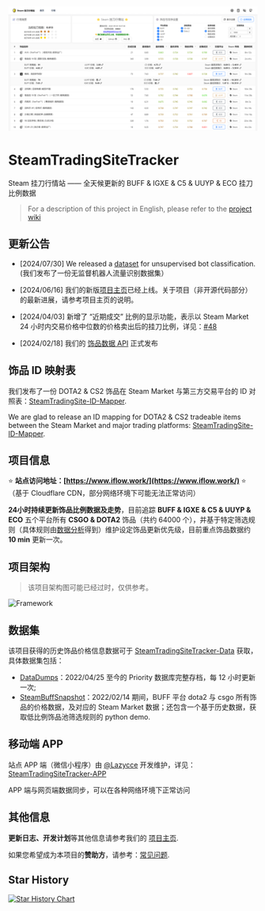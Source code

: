 ![](./titlepage.png)

# SteamTradingSiteTracker

Steam 挂刀行情站 —— 全天候更新的 BUFF & IGXE & C5 & UUYP & ECO 挂刀比例数据

> For a description of this project in English, please refer to the [project wiki](https://github.com/EricZhu-42/SteamTradingSiteTracker/wiki)

## 更新公告

- [2024/07/30] We released a [dataset](https://github.com/EricZhu-42/SteamTradingSiteTracker-Data/tree/main/BotDetectionDataset) for unsupervised bot classification. (我们发布了一份无监督机器人流量识别数据集）

- [2024/06/16] 我们的新版[项目主页](https://www.yuque.com/null_42/steam)已经上线。关于项目（非开源代码部分）的最新进展，请参考项目主页的说明。

- [2024/04/03] 新增了 “近期成交” 比例的显示功能，表示以 Steam Market 24 小时内交易价格中位数的价格卖出后的挂刀比例，详见：[#48](https://github.com/EricZhu-42/SteamTradingSiteTracker/issues/48)

- [2024/02/18] 我们的 [饰品数据 API](https://www.yuque.com/null_42/steam/glmytl66g4l4sufg) 正式发布

## 饰品 ID 映射表

我们发布了一份 DOTA2 & CS2 饰品在 Steam Market 与第三方交易平台的 ID 对照表：[SteamTradingSite-ID-Mapper](https://github.com/EricZhu-42/SteamTradingSite-ID-Mapper).

We are glad to release an ID mapping for DOTA2 & CS2 tradeable items between the Steam Market and major trading platforms: [SteamTradingSite-ID-Mapper](https://github.com/EricZhu-42/SteamTradingSite-ID-Mapper).

## 项目信息

:star: **站点访问地址：[https://www.iflow.work/](https://www.iflow.work/)** :star:（基于 Cloudflare CDN，部分网络环境下可能无法正常访问）

**24小时持续更新饰品比例数据及走势**，目前追踪 **BUFF & IGXE & C5 & UUYP & ECO** 五个平台所有 **CSGO & DOTA2** 饰品（共约 64000 个），并基于特定筛选规则（具体规则由[数据分析](https://github.com/EricZhu-42/SteamTradingSiteTracker-Data/blob/main/SteamBuffSnapshot/demo.ipynb)得到）维护设定饰品更新优先级，目前重点饰品数据约 **10 min** 更新一次。

## 项目架构

> 该项目架构图可能已经过时，仅供参考。

![Framework](./framework.png)

## 数据集

该项目获得的历史饰品价格信息数据可于 [SteamTradingSiteTracker-Data](https://github.com/EricZhu-42/SteamTradingSiteTracker-Data) 获取，具体数据集包括：

- [DataDumps](https://github.com/EricZhu-42/SteamTradingSiteTracker-Data/tree/main/DataDumps)：2022/04/25 至今的 Priority 数据库完整存档，每 12 小时更新一次;
- [SteamBuffSnapshot](https://github.com/EricZhu-42/SteamTradingSiteTracker-Data/tree/main/SteamBuffSnapshot)：2022/02/14 期间，BUFF 平台 dota2 与 csgo 所有饰品的价格数据，及对应的 Steam Market 数据；还包含一个基于历史数据，获取低比例饰品池筛选规则的 python demo.

## 移动端 APP

站点 APP 端（微信小程序）由 [@Lazycce](https://github.com/lazycce) 开发维护，详见：[SteamTradingSiteTracker-APP](https://github.com/lazycce/SteamTradingSiteTracker-APP)

APP 端与网页端数据同步，可以在各种网络环境下正常访问

## 其他信息

**更新日志、开发计划**等其他信息请参考我们的 [项目主页](https://www.yuque.com/null_42/steam).

如果您希望成为本项目的**赞助方**，请参考：[常见问题](https://www.yuque.com/null_42/steam/tfe59eeg6m1b3wki).

## Star History

[![Star History Chart](https://api.star-history.com/svg?repos=EricZhu-42/SteamTradingSiteTracker&type=Date)](https://star-history.com/#EricZhu-42/SteamTradingSiteTracker&Date)

